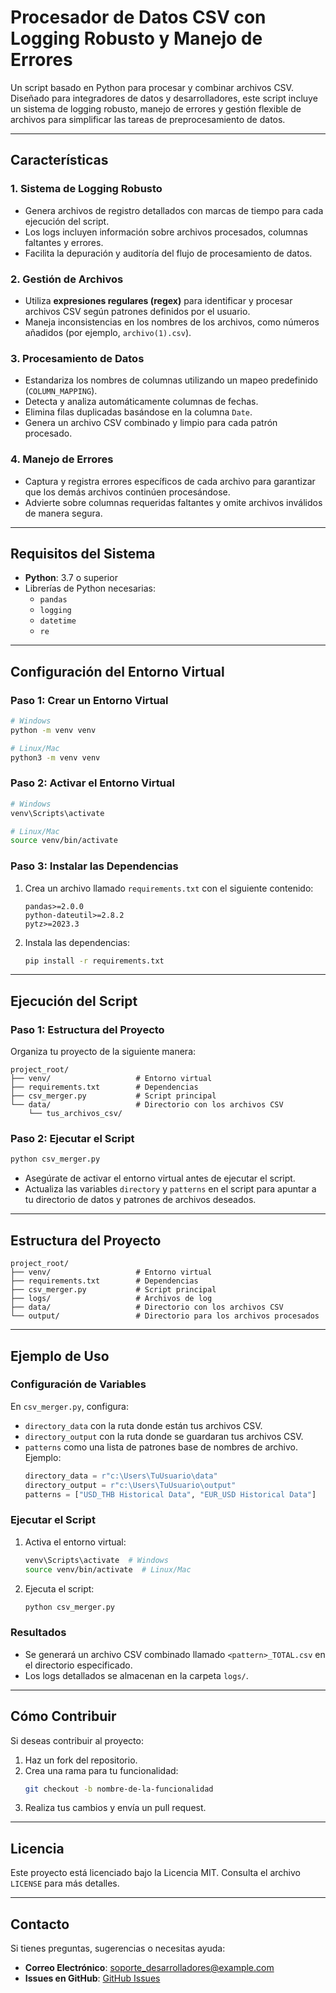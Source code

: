 # Procesador de Datos CSV con Logging Robusto y Manejo de Errores

Un script basado en Python para procesar y combinar archivos CSV. Diseñado para integradores de datos y desarrolladores, este script incluye un sistema de logging robusto, manejo de errores y gestión flexible de archivos para simplificar las tareas de preprocesamiento de datos.

---

## Características

### 1. **Sistema de Logging Robusto**
- Genera archivos de registro detallados con marcas de tiempo para cada ejecución del script.
- Los logs incluyen información sobre archivos procesados, columnas faltantes y errores.
- Facilita la depuración y auditoría del flujo de procesamiento de datos.

### 2. **Gestión de Archivos**
- Utiliza **expresiones regulares (regex)** para identificar y procesar archivos CSV según patrones definidos por el usuario.
- Maneja inconsistencias en los nombres de los archivos, como números añadidos (por ejemplo, `archivo(1).csv`).

### 3. **Procesamiento de Datos**
- Estandariza los nombres de columnas utilizando un mapeo predefinido (`COLUMN_MAPPING`).
- Detecta y analiza automáticamente columnas de fechas.
- Elimina filas duplicadas basándose en la columna `Date`.
- Genera un archivo CSV combinado y limpio para cada patrón procesado.

### 4. **Manejo de Errores**
- Captura y registra errores específicos de cada archivo para garantizar que los demás archivos continúen procesándose.
- Advierte sobre columnas requeridas faltantes y omite archivos inválidos de manera segura.

---

## Requisitos del Sistema
- **Python**: 3.7 o superior
- Librerías de Python necesarias:
  - `pandas`
  - `logging`
  - `datetime`
  - `re`

---

## Configuración del Entorno Virtual

### Paso 1: Crear un Entorno Virtual
```bash
# Windows
python -m venv venv

# Linux/Mac
python3 -m venv venv
```

### Paso 2: Activar el Entorno Virtual
```bash
# Windows
venv\Scripts\activate

# Linux/Mac
source venv/bin/activate
```

### Paso 3: Instalar las Dependencias
1. Crea un archivo llamado `requirements.txt` con el siguiente contenido:
    ```text
    pandas>=2.0.0
    python-dateutil>=2.8.2
    pytz>=2023.3
    ```
2. Instala las dependencias:
    ```bash
    pip install -r requirements.txt
    ```

---

## Ejecución del Script

### Paso 1: Estructura del Proyecto
Organiza tu proyecto de la siguiente manera:
```
project_root/
├── venv/                   # Entorno virtual
├── requirements.txt        # Dependencias
├── csv_merger.py           # Script principal
└── data/                   # Directorio con los archivos CSV
    └── tus_archivos_csv/
```

### Paso 2: Ejecutar el Script
```bash
python csv_merger.py
```
- Asegúrate de activar el entorno virtual antes de ejecutar el script.
- Actualiza las variables `directory` y `patterns` en el script para apuntar a tu directorio de datos y patrones de archivos deseados.

---

## Estructura del Proyecto
```
project_root/
├── venv/                   # Entorno virtual
├── requirements.txt        # Dependencias
├── csv_merger.py           # Script principal
├── logs/                   # Archivos de log
├── data/                   # Directorio con los archivos CSV
└── output/                 # Directorio para los archivos procesados
```

---

## Ejemplo de Uso

### Configuración de Variables
En `csv_merger.py`, configura:
- `directory_data` con la ruta donde están tus archivos CSV.
- `directory_output` con la ruta donde se guardaran tus archivos CSV.
- `patterns` como una lista de patrones base de nombres de archivo. Ejemplo:
    ```python
    directory_data = r"c:\Users\TuUsuario\data"
    directory_output = r"c:\Users\TuUsuario\output"
    patterns = ["USD_THB Historical Data", "EUR_USD Historical Data"]
    ```

### Ejecutar el Script
1. Activa el entorno virtual:
    ```bash
    venv\Scripts\activate  # Windows
    source venv/bin/activate  # Linux/Mac
    ```
2. Ejecuta el script:
    ```bash
    python csv_merger.py
    ```

### Resultados
- Se generará un archivo CSV combinado llamado `<pattern>_TOTAL.csv` en el directorio especificado.
- Los logs detallados se almacenan en la carpeta `logs/`.

---

## Cómo Contribuir
Si deseas contribuir al proyecto:
1. Haz un fork del repositorio.
2. Crea una rama para tu funcionalidad:
    ```bash
    git checkout -b nombre-de-la-funcionalidad
    ```
3. Realiza tus cambios y envía un pull request.

---

## Licencia
Este proyecto está licenciado bajo la Licencia MIT. Consulta el archivo `LICENSE` para más detalles.

---

## Contacto
Si tienes preguntas, sugerencias o necesitas ayuda:
- **Correo Electrónico**: soporte_desarrolladores@example.com
- **Issues en GitHub**: [GitHub Issues](https://github.com/tu-repositorio/issues)
